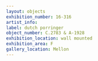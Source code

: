 ```yaml
---
layout: objects
exhibition_number: 16-316
artist_info: 
label: dutch porringer
object_number: C.2783 & A-1928
exhibition_location: wall mounted
exhibition_area: F
gallery_location: Mellon
---
```

